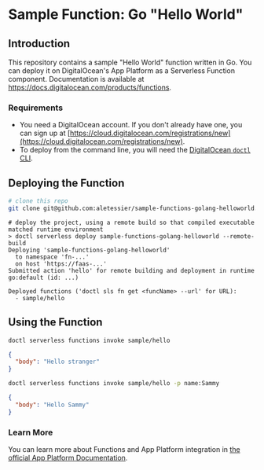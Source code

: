 # Sample Function: Go "Hello World"

## Introduction

This repository contains a sample "Hello World" function written in Go. You can deploy it on DigitalOcean's App Platform as a Serverless Function component. Documentation is available at https://docs.digitalocean.com/products/functions.

### Requirements

* You need a DigitalOcean account. If you don't already have one, you can sign up at [https://cloud.digitalocean.com/registrations/new](https://cloud.digitalocean.com/registrations/new).
* To deploy from the command line, you will need the [DigitalOcean `doctl` CLI](https://github.com/digitalocean/doctl/releases).

## Deploying the Function

```bash
# clone this repo
git clone git@github.com:aletessier/sample-functions-golang-helloworld.git
```

```
# deploy the project, using a remote build so that compiled executable matched runtime environment
> doctl serverless deploy sample-functions-golang-helloworld --remote-build
Deploying 'sample-functions-golang-helloworld'
  to namespace 'fn-...'
  on host 'https://faas-...'
Submitted action 'hello' for remote building and deployment in runtime go:default (id: ...)

Deployed functions ('doctl sls fn get <funcName> --url' for URL):
  - sample/hello
```

## Using the Function

```bash
doctl serverless functions invoke sample/hello
```
```json
{
  "body": "Hello stranger"
}
```
```bash
doctl serverless functions invoke sample/hello -p name:Sammy
```
```json
{
  "body": "Hello Sammy"
}
```

### Learn More

You can learn more about Functions and App Platform integration in [the official App Platform Documentation](https://www.digitalocean.com/docs/app-platform/).
